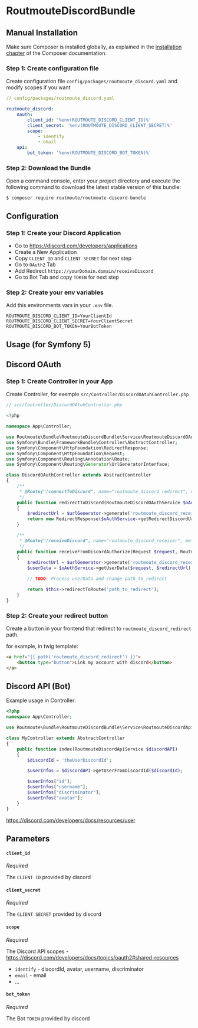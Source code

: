 RoutmouteDiscordBundle
======================

Manual Installation
-------------------

Make sure Composer is installed globally, as explained in the
[installation chapter](https://getcomposer.org/doc/00-intro.md)
of the Composer documentation.


### Step 1: Create configuration file

Create configuration file `config/packages/routmoute_discord.yaml` and modify scopes if you want
```yaml
// config/packages/routmoute_discord.yaml

routmoute_discord:
    oauth:
        client_id: '%env(ROUTMOUTE_DISCORD_CLIENT_ID)%'
        client_secret: '%env(ROUTMOUTE_DISCORD_CLIENT_SECRET)%'
        scope:
            - identify
            - email
    api:
        bot_token: '%env(ROUTMOUTE_DISCORD_BOT_TOKEN)%'
```


### Step 2: Download the Bundle

Open a command console, enter your project directory and execute the
following command to download the latest stable version of this bundle:

```console
$ composer require routmoute/routmoute-discord-bundle
```


Configuration
-------------

### Step 1: Create your Discord Application

- Go to https://discord.com/developers/applications
- Create a New Application
- Copy `CLIENT ID` and `CLIENT SECRET` for next step
- Go to `OAuth2` Tab
- Add Redirect `https://yourDomain.domain/receiveDiscord`
- Go to Bot Tab and copy `TOKEN` for next step


### Step 2: Create your env variables

Add this environments vars in your `.env` file.
```
ROUTMOUTE_DISCORD_CLIENT_ID=YourClientId
ROUTMOUTE_DISCORD_CLIENT_SECRET=YourClientSecret
ROUTMOUTE_DISCORD_BOT_TOKEN=YourBotToken
```


Usage (for Symfony 5)
---------------------

## Discord OAuth

### Step 1: Create Controller in your App

Create Controller, for exemple `src/Controller/DiscordOAtuhController.php`

```php
// src/Controller/DiscordOAtuhController.php

<?php

namespace App\Controller;

use Routmoute\Bundle\RoutmouteDiscordBundle\Service\RoutmouteDiscordOAuthService;
use Symfony\Bundle\FrameworkBundle\Controller\AbstractController;
use Symfony\Component\HttpFoundation\RedirectResponse;
use Symfony\Component\HttpFoundation\Request;
use Symfony\Component\Routing\Annotation\Route;
use Symfony\Component\Routing\Generator\UrlGeneratorInterface;

class DiscordOAuthController extends AbstractController
{
    /**
     * @Route("/connectToDiscord", name="routmoute_discord_redirect", methods="GET")
     */
    public function redirectToDiscord(RoutmouteDiscordOAuthService $oAuthService, UrlGeneratorInterface $urlGenerator): RedirectResponse
    {
        $redirectUrl = $urlGenerator->generate('routmoute_discord_receiver', [], UrlGeneratorInterface::ABSOLUTE_URL);
        return new RedirectResponse($oAuthService->getRedirectDiscordUrl($redirectUrl));
    }

    /**
     * @Route("/receiveDiscord", name="routmoute_discord_receiver", methods="GET")
     */
    public function receiveFromDiscordAuthorize(Request $request, RoutmouteDiscordOAuthService $oAuthService, UrlGeneratorInterface $urlGenerator): RedirectResponse
    {
        $redirectUrl = $urlGenerator->generate('routmoute_discord_receiver', [], UrlGeneratorInterface::ABSOLUTE_URL);
        $userData = $oAuthService->getUserData($request, $redirectUrl);

        // TODO: Process userData and change path_to_redirect

        return $this->redirectToRoute('path_to_redirect');
    }
}
```


### Step 2: Create your redirect button

Create a button in your frontend that redirect to `routmoute_discord_redirect` path.

for example, in twig template:
```html
<a href="{{ path('routmoute_discord_redirect') }}">
    <button type="button">Link my account with discord</button>
</a>
```


## Discord API (Bot)

Example usage in Controller:
```php
<?php
namespace App\Controller;

use Routmoute\Bundle\RoutmouteDiscordBundle\Service\RoutmouteDiscordApiService;

class MyController extends AbstractController
{
    public function index(RoutmouteDiscordApiService $discordAPI)
    {
        $discordId = 'theUserDiscordId';

        $userInfos = $discordAPI->getUserFromDiscordId($discordId);

        $userInfos["id"];
        $userInfos["username"];
        $userInfos["discriminator"];
        $userInfos["avatar"];
    }
}
```
https://discord.com/developers/docs/resources/user


Parameters
----------

#### `client_id`
_Required_

The `CLIENT ID` provided by discord

#### `client_secret`
_Required_

The `CLIENT SECRET` provided by discord

#### `scope`
_Required_

The Discord API scopes - https://discord.com/developers/docs/topics/oauth2#shared-resources
- `identify` - discordId, avatar, username, discriminator
- `email` - email
- ...

#### `bot_token`
_Required_

The Bot `TOKEN` provided by discord